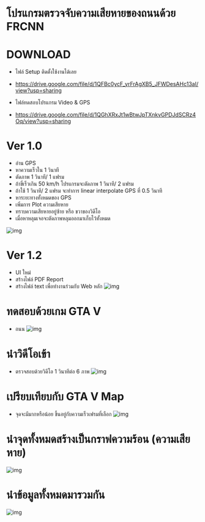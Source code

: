 # โปรแกรมตรวจจับความเสียหายของถนนด้วย FRCNN
# DOWNLOAD
- ไฟล์ Setup ติดตั้งใช้งานได้เลย
- https://drive.google.com/file/d/1QFBc0ycF_yrFrAgXB5_JFWDesAHc13aI/view?usp=sharing

- ไฟล์ทดสอบโปรแกรม Video & GPS
- https://drive.google.com/file/d/1QGhXRxJt1wBtwJpTXnkvGPDJdSCRz4Oq/view?usp=sharing

# Ver 1.0
- อ่าน GPS 
- หาความเร็วใน 1 วินาที
- ตัดภาพ 1 วินาที/ 1 แฟรม
- ถ้าขี่เร็วเกิน 50 km/h โปรแกรมจะตัดภาพ 1 วินาที/ 2 แฟรม
- ถ้าใช้ 1 วินาที/ 2 แฟรม จะทำการ linear interpolate GPS ที่ 0.5 วินาที
- หาระยะทางทั้งหมดของ GPS
- เพิ่มการ Plot ความเสียหาย
- ทราบความเสียหายอยู่ซ้าย หรือ ขวาของวิดีโอ 
- เมื่อหาหลุมเจอจะตัดภาพหลุมออกมาเก็บไว้ทั้งหมด

![img](https://i.imgur.com/quLHqqw.png)


# Ver 1.2
- UI ใหม่
- สร้างไฟล์ PDF Report 
- สร้างไฟล์ text เพื่อทำงานร่วมกับ Web หลัก
![img](https://i.imgur.com/DJ0QBSg.png)


# ทดสอบด้วยเกม GTA V
- ถนน
![img](https://i.imgur.com/aM39tIz.jpg)

# นำวิดีโอเข้า
- ตรวจสอบด้วยวิดีโอ 1 วินาทีต่อ 6 ภาพ
![img](https://i.imgur.com/n3drsiU.png)

# เปรียบเทียบกับ GTA V Map
- จุดจะมีมากหรือน้อย ขึ้นอยู่กับความเร็วเฟรมที่เลือก
![img](https://i.imgur.com/bAZJXzk.jpg)

# นำจุดทั้งหมดสร้างเป็นกราฟความร้อน (ความเสียหาย)
![img](https://i.imgur.com/lnLOdee.png)

# นำข้อมูลทั้งหมดมารวมกัน
![img](https://media0.giphy.com/media/p9jDAX9JruRnaYmcLx/giphy.gif?cid=790b761187dc30cbf0d00a37305b351c75943164c9a530ce&rid=giphy.gif&ct=g)



